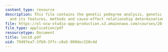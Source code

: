 ```yaml
---
content_type: resource
description: This file contains the genetic pedegree analysis, genetic features, environetics
  and its features, methods and cause-effect relationship determination.
file: https://ol-ocw-studio-app-production.s3.amazonaws.com/courses/20-104j-chemicals-in-the-environment-toxicology-and-public-health-be-104j-spring-2005/79497ea73fb93ffcc0a5989dec320c4d_lec10.pdf
file_type: application/pdf
resourcetype: Document
title: lec10.pdf
uid: 79497ea7-3fb9-3ffc-c0a5-989dec320c4d
---
```

